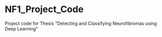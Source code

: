 # NF1_Project_Code
Project code for Thesis "Detecting and Classifying Neurofibromas using Deep Learning"
